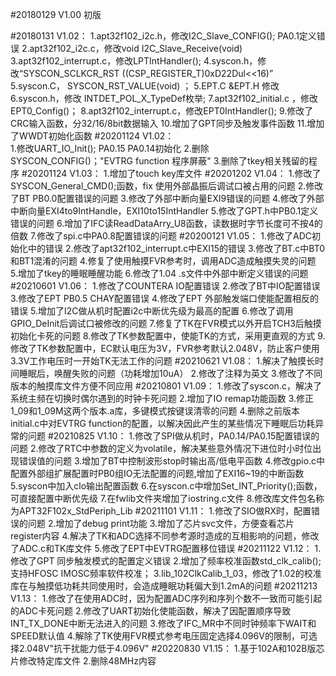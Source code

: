 #20180129 V1.00  初版

#20180131 V1.02：
	           1.apt32f102_i2c.h，修改I2C_Slave_CONFIG(); PA0.1定义错误
	           2.apt32f102_i2c.c，修改void I2C_Slave_Receive(void)
	           3.apt32f102_interrupt.c，修改LPTIntHandler();
	           4.syscon.h，修改“SYSCON_SCLKCR_RST      	((CSP_REGISTER_T)0xD22Dul<<16)”
	           5.syscon.C， SYSCON_RST_VALUE(void)	；
	           5.EPT.C &EPT.H 修改
	           6.syscon.h，修改  INTDET_POL_X_TypeDef枚举;
	           7.apt32f102_initial.c ，修改EPT0_Config()；
	           8.apt32f102_interrupt.c，修改EPT0IntHandler();
	           9.修改了CRC输入函数，分32/16/8bit数据输入
	           10.增加了GPT同步及触发事件函数
               11.增加了WWDT初始化函数
#20201124 V1.02：	 
	           1.修改UART_IO_Init();  PA0.15 PA0.14初始化
	           2.删除SYSCON_CONFIG()；"EVTRG function 程序屏蔽"
	           3.删除了tkey相关残留的程序
#20201124 V1.03：
				1.增加了touch key库文件
#20201202 V1.04：
				1.修改了SYSCON_General_CMD();函数，fix 使用外部晶振后调试口被占用的问题
				2.修改了BT PB0.0配置错误的问题
				3.修改了外部中断向量EXI9错误的问题
				4.修改了外部中断向量EXI4to9IntHandle，EXI10to15IntHandler
				5.修改了GPT.h中PB0.1定义错误的问题
				6.增加了IFC读ReadDataArry_U8函数，读数据时字节长度可不按4的倍数
				7.修改了spi.c中PA0.8配置错误的问题
#20200121 V1.05：
				1.修改了ADC初始化中的错误
				2.修改了apt32f102_interrupt.c中EXI15的错误
				3.修改了BT.c中BT0和BT1混淆的问题
				4.修复了使用触摸FVR参考时，调用ADC造成触摸失灵的问题
				5.增加了tkey的睡眠睡醒功能
				6.修改了1.04 .s文件中外部中断定义错误的问题
#20210601 V1.06：
				1.修改了COUNTERA IO配置错误
				2.修改了BT中IO配置错误
				3.修改了EPT PB0.5 CHAY配置错误
				4.修改了EPT 外部触发端口使能配置相反的错误
				5.增加了I2C做从机时配置i2c中断优先级为最高的配置
				6.修改了调用GPIO_DeInit后调试口被修改的问题
				7.修复了TK在FVR模式以外开启TCH3后触摸初始化卡死的问题
				8.修改了TK参数配置中，使能TK的方式，采用更直观的方式
				9.修改了TK参数配置中，EC默认电压为3V，FVR参考默认2.048V，防止客户使用3.3V工作电压时一开始TK无法工作的问题
#20210621 V1.08：
				1.解决了触摸长时间睡眠后，唤醒失败的问题（功耗增加10uA）
				2.修改了注释为英文
				3.修改了不同版本的触摸库文件方便不同应用
#20210801 V1.09：
				1.修改了syscon.c，解决了系统主频在切换时偶尔遇到的时钟卡死问题
				2.增加了IO remap功能函数
				3.修正1_09和1_09M这两个版本.a库，多键模式按键误清零的问题
				4.删除之前版本initial.c中对EVTRG function的配置，以解决因此产生的某些情况下睡眠后功耗异常的问题
#20210825 V1.10：
				1.修改了SPI做从机时，PA0.14/PA0.15配置错误的问题
				2.修改了RTC中参数的定义为volatile，解决某些意外情况下进位时小时位出现错误值的问题
				3.增加了BT中控制波形stop时输出高/低电平函数
				4.修改gpio.c中配置外部组扩展配置时PB0组IO无法配置的问题,增加了EXI16~19的中断函数
				5.syscon中加入clo输出配置函数
				6.在syscon.c中增加Set_INT_Priority();函数，可直接配置中断优先级
				7.在fwlib文件夹增加了iostring.c文件
				8.修改库文件包名称为APT32F102x_StdPeriph_Lib
#20211101 V1.11：
				1.修改了SIO做RX时，配置错误的问题
				2.增加了debug print功能
				3.增加了芯片svc文件，方便查看芯片register内容
				4.解决了TK和ADC选择不同参考源时造成的互相影响的问题，修改了ADC.c和TK库文件
				5.修改了EPT中EVTRG配置移位错误
#20211122 V1.12：
				1.修改了GPT 同步触发模式的配置定义错误
				2.增加了频率校准函数std_clk_calib();支持HFOSC IMOSC频率软件校准；
				3.lib_102ClkCalib_1_03，修改了1.02的校准库在与触摸低功耗共同使用时，会造成睡眠功耗偏大到1.2mA的问题
#20211213 V1.13：
				1.修改了在使用ADC时，因为配置ADC序列和序列个数不一致而可能引起的ADC卡死问题
				2.修改了UART初始化使能函数，解决了因配置顺序导致INT_TX_DONE中断无法进入的问题
				3.修改了IFC_MR中不同时钟频率下WAIT和SPEED默认值
				4.解除了TK使用FVR模式参考电压固定选择4.096V的限制，可选择2.048V"抗干扰能力低于4.096V"
#20220830 V1.15：
				1.基于102A和102B版芯片修改特定库文件
				2.删除48MHz内容